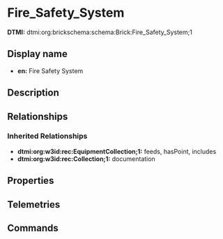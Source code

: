 # Fire_Safety_System
**DTMI:** dtmi:org:brickschema:schema:Brick:Fire_Safety_System;1
## Display name
- **en:** Fire Safety System
## Description
## Relationships
### Inherited Relationships
* **dtmi:org:w3id:rec:EquipmentCollection;1:** feeds, hasPoint, includes
* **dtmi:org:w3id:rec:Collection;1:** documentation
## Properties
## Telemetries
## Commands
